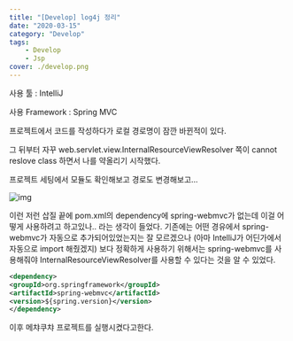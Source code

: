 ```yaml
---
title: "[Develop] log4j 정리"
date: "2020-03-15"
category: "Develop"
tags:
    - Develop
    - Jsp
cover: ./develop.png
---
```



사용 툴 : IntelliJ

사용 Framework : Spring MVC



프로젝트에서 코드를 작성하다가 로컬 경로명이 잠깐 바뀐적이 있다.

그 뒤부터 자꾸 web.servlet.view.InternalResourceViewResolver 쪽이 cannot reslove class 하면서 나를 약올리기 시작했다.

 프로젝트 세팅에서 모듈도 확인해보고 경로도 변경해보고... 

![img](https://blog.kakaocdn.net/dn/chGj5X/btqCLdhaBqx/QBh2gbyVcphdHxQLFcEjz1/img.png)



이런 저런 삽질 끝에 pom.xml의 dependency에 spring-webmvc가 없는데 이걸 어떻게 사용하려고 하고있나.. 라는 생각이 들었다. 기존에는 어떤 경유에서 spring-webmvc가 자동으로 추가되어있었는지는 잘 모르겠으나 (아마 IntelliJ가 어딘가에서 자동으로 import 해줬겠지) 보다 정확하게 사용하기 위해서는 spring-webmvc를 사용해줘야 InternalResourceViewResolver를 사용할 수 있다는 것을 알 수 있었다.

```xml
<dependency>
<groupId>org.springframework</groupId>
<artifactId>spring-webmvc</artifactId>
<version>${spring.version}</version>
</dependency>
```

이후 메챠쿠챠 프로젝트를 실행시켰다고한다.